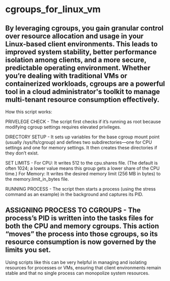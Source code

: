 # cgroups_for_linux_vm

By leveraging cgroups, you gain granular control over resource allocation and usage in your Linux-based client environments. This leads to improved system stability, better performance isolation among clients, and a more secure, predictable operating environment. Whether you’re dealing with traditional VMs or containerized workloads, cgroups are a powerful tool in a cloud administrator's toolkit to manage multi-tenant resource consumption effectively.
-------
How this script works:

PRIVELEGE CHECK - 
The script first checks if it’s running as root because modifying cgroup settings requires elevated privileges.

DIRECTORY SETUP - 
It sets up variables for the base cgroup mount point (usually /sys/fs/cgroup) and defines two subdirectories—one for CPU settings and one for memory settings. It then creates these directories if they don’t exist.

SET LIMITS - 
For CPU: It writes 512 to the cpu.shares file. (The default is often 1024; a lower value means this group gets a lower share of the CPU time.)
For Memory: It writes the desired memory limit (256 MB in bytes) to the memory.limit_in_bytes file.

RUNNING PROCESS - 
The script then starts a process (using the stress command as an example) in the background and captures its PID.

ASSIGNING PROCESS TO CGROUPS - 
The process’s PID is written into the tasks files for both the CPU and memory cgroups. This action “moves” the process into those cgroups, so its resource consumption is now governed by the limits you set.
-------
Using scripts like this can be very helpful in managing and isolating resources for processes or VMs, ensuring that client environments remain stable and that no single process can monopolize system resources.
